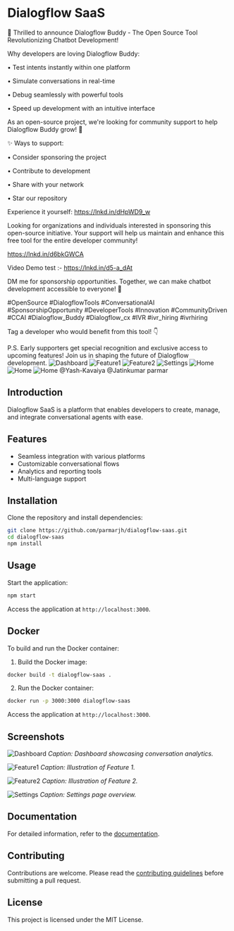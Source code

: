 # Dialogflow SaaS


🚀 Thrilled to announce Dialogflow Buddy - The Open Source Tool Revolutionizing Chatbot Development!



Why developers are loving Dialogflow Buddy:

• Test intents instantly within one platform

• Simulate conversations in real-time

• Debug seamlessly with powerful tools

• Speed up development with an intuitive interface



As an open-source project, we're looking for community support to help Dialogflow Buddy grow! 🌱



✨ Ways to support:

• Consider sponsoring the project

• Contribute to development

• Share with your network

• Star our repository



Experience it yourself: https://lnkd.in/dHpWD9_w



Looking for organizations and individuals interested in sponsoring this open-source initiative. Your support will help us maintain and enhance this free tool for the entire developer community! 



https://lnkd.in/d6bkGWCA



Video Demo test :- https://lnkd.in/d5-a_dAt



DM me for sponsorship opportunities. Together, we can make chatbot development accessible to everyone! 💪



#OpenSource #DialogflowTools #ConversationalAI #SponsorshipOpportunity #DeveloperTools #Innovation #CommunityDriven #CCAI #Dialogflow_Buddy #Dialogflow_cx #IVR #ivr_hiring #ivrhiring

Tag a developer who would benefit from this tool! 👇

P.S. Early supporters get special recognition and exclusive access to upcoming features! Join us in shaping the future of Dialogflow development.
![Dashboard](./images/home.png)
![Feature1](./images/about.png)
![Feature2](./images/carrer.png)
![Settings](./images/Contact.png)
![Home](./images/Intents.png)
![Home](./images/Routes.png)
![Home](./images/webhooks.png)
@Yash-Kavaiya @Jatinkumar parmar



## Introduction

Dialogflow SaaS is a platform that enables developers to create, manage, and integrate conversational agents with ease.

## Features

- Seamless integration with various platforms
- Customizable conversational flows
- Analytics and reporting tools
- Multi-language support

## Installation

Clone the repository and install dependencies:

```bash
git clone https://github.com/parmarjh/dialogflow-saas.git
cd dialogflow-saas
npm install
```

## Usage

Start the application:

```bash
npm start
```

Access the application at `http://localhost:3000`.

## Docker

To build and run the Docker container:

1. Build the Docker image:

```bash
docker build -t dialogflow-saas .
```

2. Run the Docker container:

```bash
docker run -p 3000:3000 dialogflow-saas
```

Access the application at `http://localhost:3000`.

## Screenshots

![Dashboard](./images/dashboard.png)
*Caption: Dashboard showcasing conversation analytics.*

![Feature1](./images/feature1.png)
*Caption: Illustration of Feature 1.*

![Feature2](./images/feature2.png)
*Caption: Illustration of Feature 2.*

![Settings](./images/settings.png)
*Caption: Settings page overview.*

## Documentation

For detailed information, refer to the [documentation](./docs/README.md).

## Contributing

Contributions are welcome. Please read the [contributing guidelines](./CONTRIBUTING.md) before submitting a pull request.

## License

This project is licensed under the MIT License.
